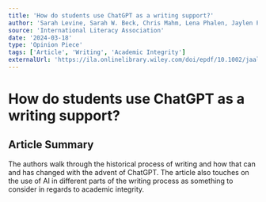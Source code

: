 ```yaml
---
title: 'How do students use ChatGPT as a writing support?'
author: 'Sarah Levine, Sarah W. Beck, Chris Mahm, Lena Phalen, Jaylen PIttman'
source: 'International Literacy Association'
date: '2024-03-18'
type: 'Opinion Piece'
tags: ['Article', 'Writing', 'Academic Integrity']
externalUrl: 'https://ila.onlinelibrary.wiley.com/doi/epdf/10.1002/jaal.1373'
---
```


# How do students use ChatGPT as a writing support?

## Article Summary

The authors walk through the historical process of writing and how that can and has changed with the advent of ChatGPT. The article also touches on the use of AI in different parts of the writing process as something to consider in regards to academic integrity.
